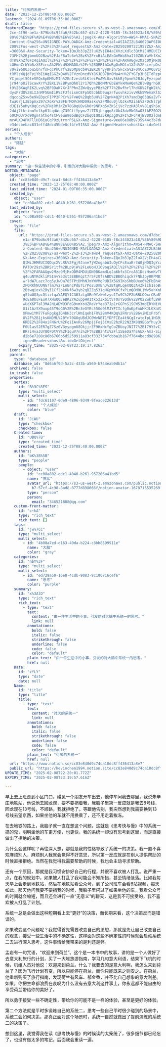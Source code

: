 ```yaml
---
title: "讨厌的系统一"
date: "2023-12-25T08:40:00.000Z"
lastmod: "2024-01-09T06:35:00.000Z"
draft: false
featuredImage: "https://prod-files-secure.s3.us-west-2.amazonaws.com/d7dbc101-8\
  2ce-4f96-ae1a-879bd6c9f3a6/842bc657-d3c2-4220-9185-f8c344023a18/%E6%80%9D%E8%\
  80%83%E5%BF%AB%E4%B8%8E%E6%85%A2.jpeg?X-Amz-Algorithm=AWS4-HMAC-SHA256&X-Amz-\
  Content-Sha256=UNSIGNED-PAYLOAD&X-Amz-Credential=ASIAZI2LB46623AP6IOQ%2F20250\
  208%2Fus-west-2%2Fs3%2Faws4_request&X-Amz-Date=20250208T221957Z&X-Amz-Expires\
  =3600&X-Amz-Security-Token=IQoJb3JpZ2luX2VjEH4aCXVzLXdlc3QtMiJHMEUCIG2wySc0zR\
  73FH2%2BjbmmUOJBzw%2FJaF8aTc6v%2BzK%2FrxBiAiEAkGmMWa8haIl0Z8bYwVhfXnZhN2h7R8U\
  dTK9XnZf0Fz4qiAQIl%2F%2F%2F%2F%2F%2F%2F%2F%2F%2F%2FARAAGgw2Mzc0MjMxODM4MDUiDL\
  LGHmhZrWYb5zXSFircA%2FWcd9XMADUz%2Fr%2BQRR1hXwRgOvMOln1X2d%2FsivrpDs3pQkHYvdx\
  v0vi9bUOJou5bn7fsFqcPkUrf%2B5Mp0cbH%2BX2UryyUPih7SkcxG%2F0mCoEUVQ6V1y1NHbYP8G\
  tRMlsWQjdFyiYbIiWgIGGZxQ4H%2FVznDncdVY8KJE07BnOMu4rH%2FYGFp3H6ETdRzpC4rSn2a5a\
  YCjmqet5QteSEQx6pKM0zMIh%2BnIzesbSLKteiPuAWiUxv5kkBj9pvn%2BJoyFyzspoSVJvu26UG\
  jr94npUilScawXrY%2BXL1%2BPymQhUl2r17Qh%2BdMMrGbEWYkkMeAQe%2BlwBgrhG071rsNJ5tv\
  t9%2BXWgRIK2Lvq%2BF0DaK7XrJFPhvZZWvQyyePBz%2F77%2Bwfhrl7hdXD%2FgW2k%2B84acBfW\
  dysPrdO%2BiIJnMF5UmIiR%2FJfsismCEFpSO5Jbbb9uqzrfwsvhkzivvWkk5WemaKlS2i24hRer5\
  dqcoqZ5xw3e9kEDpcFIPP2FPCr%2FvWQ%2Bqb5UH%2FZgnN4Q2PiXh7smd3g03QGaZvT4EBvYhgPg\
  twa6rjLZB5pmx297cXoXr%2BFErMQVcHND09askx%2FM8ou0jlQJkxM2iaE%2FDcNl7pkGT3PGxBS\
  dJE1Y5uMyKOqCcv%2FNjRMJKZn70GOqUBvGh0r9NPXq5yZKSijVc7zzHA3lvV81g9hSoJ3fygv%2B\
  2dAj7tkrinuYolkp61LqdWcqZ3SCtfYpymz7l7T8jLsqqq8iUb43dvMkG6wO3lAPZ0O2UeAV6QDFN\
  o0CMO3rXd90gmTatho4sCFVeuW90bdBqCF2bqOIQ0Z5kHpJgO%2FI%2FC4HjBV0O2ldnBi7%2BB6M\
  mrAUXD4PKFllHB6iuCqPOzLtrxrP5L&X-Amz-Signature=9ee06e88b9735944c3b7da5c189f73\
  e34ecbebac831eff48dc45bde8cf4fe515&X-Amz-SignedHeaders=host&x-id=GetObject"
series:
  - "个人成长"
authors:
  - "陈猛"
tags:
  - "大脑"
categories:
  - "思考"
summary: "由一件生活中的小事，引发的对大脑中系统一的思考。"
NOTION_METADATA:
  object: "page"
  id: "cc83e840-d9c7-4ca1-8dc8-ff436413a8e7"
  created_time: "2023-12-25T08:40:00.000Z"
  last_edited_time: "2024-01-09T06:35:00.000Z"
  created_by:
    object: "user"
    id: "cc08a802-cdc1-4040-b261-957206a41bd5"
  last_edited_by:
    object: "user"
    id: "cc08a802-cdc1-4040-b261-957206a41bd5"
  cover:
    type: "file"
    file:
      url: "https://prod-files-secure.s3.us-west-2.amazonaws.com/d7dbc101-82ce-4f96-a\
        e1a-879bd6c9f3a6/842bc657-d3c2-4220-9185-f8c344023a18/%E6%80%9D%E8%80%8\
        3%E5%BF%AB%E4%B8%8E%E6%85%A2.jpeg?X-Amz-Algorithm=AWS4-HMAC-SHA256&X-Am\
        z-Content-Sha256=UNSIGNED-PAYLOAD&X-Amz-Credential=ASIAZI2LB466SDHYL7GE\
        %2F20250208%2Fus-west-2%2Fs3%2Faws4_request&X-Amz-Date=20250208T221917Z\
        &X-Amz-Expires=3600&X-Amz-Security-Token=IQoJb3JpZ2luX2VjEH4aCXVzLXdlc3\
        QtMiJHMEUCIQDqcXVLRk%2Fgj9Jane7jW2ogabWIuOyCFs8uaEr3W0jNDQIgYcxCsgmnDQv\
        PATOr29z%2BKSr1tf%2BLp9jA%2FLeUoHJI69oqiAQIl%2F%2F%2F%2F%2F%2F%2F%2F%2F\
        %2F%2FARAAGgw2Mzc0MjMxODM4MDUiDN9BKamdLqJa6bfx3CrcA81DczHsmKvTUjEyXg8Uy\
        q4uuNYRdkliPSImvY53st3E8BKqzt7rSFz0fsABD%2BBOhiqck7FNkJpy0KPMBi%2FRfpyX\
        wrldW7Lazc7cq5yJwDa785TPtDMhNJmYWVMqPUDIX5G9IKoShbBUeo6%2FbBh4sCXhJemc%\
        2FORKhNUUNG7lmJ%2FLnBncPdETLrPo2uDmEnJ%2BtqRLqeXQQJA4ZkiIb1soBrSzlCq8x%\
        2Btwqiox%2ByI1Cflok6Nf6w3yb2qBIZq531gHGpWXHCfxPLmQOM0L1Wv5ahXnbTZNQ%2Fj\
        qSlwUQ3pcQliztqaYAEQY1C303zLgURn9Yzkwlzyu1Tu9C%2F2bRRLQOxrCRa8YkHeZXmtS\
        9oEa0UuFEuR7XHuQ0JeBKZYAZuppHR1tk5zZxbitVTOxYSQd6%2BPO2ZwkfL8WG%2FIutQY\
        wUdXKPTal3MAJNLADW93PdG9vmYoHZReVrYaa37Jp1rGGPnS1SCW53mdERYNiVO5PQMtJp5\
        G1i1AzSX9uxp45T9oG0%2B%2Bn3eGYEc55Gd0lMJYFIIcfg0uKpEnWHKJLGXaVXKbw75Ac5\
        XPmw1YM77FuFpgkgIG4bH3crlWmIqeh1FR%2BmV4KQq%2FNrx%2B6viMIxPrbfrifcaghOQ\
        O%2F%2B1jksKNDML%2BYn70GOqUBdJC0WvNBT1YDPFIEa4tNCgIrwtofpL1HG9iddoykhCD\
        6RDE2%2F84oiFN6rU%2FqiIAvRv26MpjjFoj3CVsE2hzR22N23K9Q9EGofhuyJCBRo134%2\
        F0U1asS2ER7gZ7Sz6V3yyognU8OkjjrZF9HxHcYgCoZBUoyJNIT7%2BI79Y5vCIUlUAZh%2\
        BR7i4vaJUY8OFDtVY%2FIquV7ni%2Ft%2BBzhtx%2Fl15EeDa7hSA&X-Amz-Signature=9\
        d2b6e7208c86b6766b5d5259911a83cf332734fcbba1b167f7644becd989862&X-Amz-S\
        ignedHeaders=host&x-id=GetObject"
      expiry_time: "2025-02-08T23:19:17.826Z"
  icon: null
  parent:
    type: "database_id"
    database_id: "8d6a6f9d-5a2c-433b-a560-b744eab9db1a"
  archived: false
  in_trash: false
  properties:
    series:
      id: "B%3C%3FS"
      type: "multi_select"
      multi_select:
        - id: "fdc61107-0de9-4896-9349-9feace22613d"
          name: "个人成长"
          color: "blue"
    draft:
      id: "JiWU"
      type: "checkbox"
      checkbox: false
    Created time:
      id: "UBQ%7B"
      type: "created_time"
      created_time: "2023-12-25T08:40:00.000Z"
    authors:
      id: "bK%3B%5B"
      type: "people"
      people:
        - object: "user"
          id: "cc08a802-cdc1-4040-b261-957206a41bd5"
          name: "陈猛"
          avatar_url: "https://s3-us-west-2.amazonaws.com/public.notion-static.com/775523\
            b7-57cf-4c98-8ad8-8777d898666f/notion-avatar-1678713535269.png"
          type: "person"
          person:
            email: "346521888@qq.com"
    custom-front-matter:
      id: "c~kA"
      type: "rich_text"
      rich_text: []
    tags:
      id: "jw%7CC"
      type: "multi_select"
      multi_select:
        - id: "4b08a7ed-d163-40da-b224-c8bb8599911e"
          name: "大脑"
          color: "gray"
    categories:
      id: "nbY%3F"
      type: "multi_select"
      multi_select:
        - id: "ed729a50-16e0-4cdb-9083-9c106716cef6"
          name: "思考"
          color: "purple"
    summary:
      id: "x%3AlD"
      type: "rich_text"
      rich_text:
        - type: "text"
          text:
            content: "由一件生活中的小事，引发的对大脑中系统一的思考。"
            link: null
          annotations:
            bold: false
            italic: false
            strikethrough: false
            underline: false
            code: false
            color: "default"
          plain_text: "由一件生活中的小事，引发的对大脑中系统一的思考。"
          href: null
    Date:
      id: "zYLY"
      type: "date"
      date: null
    Name:
      id: "title"
      type: "title"
      title:
        - type: "text"
          text:
            content: "讨厌的系统一"
            link: null
          annotations:
            bold: false
            italic: false
            strikethrough: false
            underline: false
            code: false
            color: "default"
          plain_text: "讨厌的系统一"
          href: null
  url: "https://www.notion.so/cc83e840d9c74ca18dc8ff436413a8e7"
  public_url: "https://kevinchen1994.notion.site/cc83e840d9c74ca18dc8ff436413a8e7"
UPDATE_TIME: "2025-02-08T22:20:01.772Z"
EXPIRY_TIME: "2025-02-08T23:19:57.616Z"

---
```

<link rel="stylesheet" href="https://cdn.jsdelivr.net/npm/katex@0.16.2/dist/katex.min.css" integrity="sha384-bYdxxUwYipFNohQlHt0bjN/LCpueqWz13HufFEV1SUatKs1cm4L6fFgCi1jT643X" crossorigin="anonymous">


早上去上班走到小区门口，碰见一个朋友开车出去，他停车问我去哪里，我说朱辛庄地铁站，他说他去回龙观，要不要捎着我，我脑子里第一反应就是我去8号线，回龙观在13号线，不顺路，我就拒绝了。等跟他告别，我突然想到我需要换到13号线去望京西，如果坐他的车就不用换乘了，还不用走着挨冻。


在去地铁的路上，我脑子就一直在想这个问题，这就是《思考快与慢》中的系统一搞的鬼，明明坐他的车更方便，也更快，我的系统一却没有思考到这里，而是直接做出了拒绝的决策。


为什么会这样呢？再往深入想，那就是我的性格导致了系统一的决策。我一直不喜欢麻烦别人，麻烦别人我就会觉得不好意思，所以第一反应就是在别人提供帮助的时候直接拒绝。当然在我觉得我需要帮助的时候，我也会主动寻求帮助。


还有一个原因，那就是我习惯安排好自己的行程，并很不喜欢被人打乱。说严重一点，在我的规划中，如果被人打乱了我可能会不知所措，甚至情绪低落。比如我每天早上会走到地铁站，然后在地铁站看公众号，到了公司班车会看B站视频，每天如此。那天他问我要不要捎我的时候，我脑子里闪过了如果坐他的车，我看公众号的时间就会缩短，而且还会进行一直“无意义”的聊天，这是我不可接受的，我不喜欢被人打乱了计划。


系统一总是会做出这种短期看上去“更好”的决策，而长期来看，这个决策反而是错误的。


如果改变这个问题呢？我觉得首先需要改变自己的思想，那就是先让自己改变自己的观念，接受一些生活中的不确定性，这样面对这些不确定性的时候就会启动系统二去进行深入思考，这件事情给我带来的是利还是弊。


孟岩有一句咒语，“欢迎来到荷兰”。这个是一本书中的故事，讲的是一个人做好了去意大利旅行的计划，买了一大堆旅游指南，学习几句意大利语，结果下飞机的时候，机组人员对他说：欢迎来到荷兰。什么？我要去的是意大利啊，我怎么来到荷兰了？因为飞行计划有变，所以只能停在荷兰，而你只能既来之则安之。在荷兰，他重新购买了旅行指南，发现荷兰有风车、郁金香，并不比自己想象的意大利差。如果，你把生命都浪费在哀叹为什么没有去意大利这件事上，你永远都不能自由的享受荷兰带给你的美好了。


所以勇于接受一些不确定性，带给你的可能不是一样的体验，甚至是更好的体验。


第二个方法就是平时多锻炼自己的系统二，思考一些自己平时很少碰到的场景中，系统二会如何决策，那真正面对这个场景时，系统一自然就做出了提前演练的系统二的决策了。


想到这里，我觉得我在读《思考快与慢》的时候读的太笼统了，很多细节都已经忘了，也没有做太多的笔记，后面我会重读一遍。

